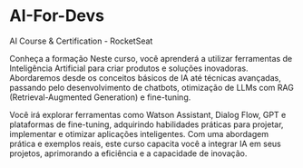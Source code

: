 # AI-For-Devs
AI Course &amp; Certification - RocketSeat



Conheça a formação
Neste curso, você aprenderá a utilizar ferramentas de Inteligência Artificial para criar produtos e soluções inovadoras. Abordaremos desde os conceitos básicos de IA até técnicas avançadas, passando pelo desenvolvimento de chatbots, otimização de LLMs com RAG (Retrieval-Augmented Generation) e fine-tuning.

Você irá explorar ferramentas como Watson Assistant, Dialog Flow, GPT e plataformas de fine-tuning, adquirindo habilidades práticas para projetar, implementar e otimizar aplicações inteligentes. Com uma abordagem prática e exemplos reais, este curso capacita você a integrar IA em seus projetos, aprimorando a eficiência e a capacidade de inovação.

